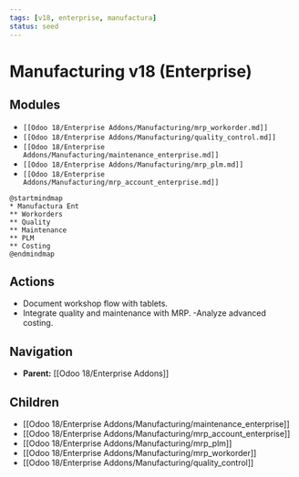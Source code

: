 ```yaml
---
tags: [v18, enterprise, manufactura]
status: seed
---
```

# Manufacturing v18 (Enterprise)

## Modules
- `[[Odoo 18/Enterprise Addons/Manufacturing/mrp_workorder.md]]`
- `[[Odoo 18/Enterprise Addons/Manufacturing/quality_control.md]]`
- `[[Odoo 18/Enterprise Addons/Manufacturing/maintenance_enterprise.md]]`
- `[[Odoo 18/Enterprise Addons/Manufacturing/mrp_plm.md]]`
- `[[Odoo 18/Enterprise Addons/Manufacturing/mrp_account_enterprise.md]]`

```plantuml
@startmindmap
* Manufactura Ent
** Workorders
** Quality
** Maintenance
** PLM
** Costing
@endmindmap
```

## Actions
- Document workshop flow with tablets.
- Integrate quality and maintenance with MRP.
-Analyze advanced costing.




## Navigation
- **Parent:** [[Odoo 18/Enterprise Addons]]


## Children
- [[Odoo 18/Enterprise Addons/Manufacturing/maintenance_enterprise]]
- [[Odoo 18/Enterprise Addons/Manufacturing/mrp_account_enterprise]]
- [[Odoo 18/Enterprise Addons/Manufacturing/mrp_plm]]
- [[Odoo 18/Enterprise Addons/Manufacturing/mrp_workorder]]
- [[Odoo 18/Enterprise Addons/Manufacturing/quality_control]]
